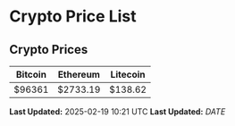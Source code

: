 # Crypto Price List

## Crypto Prices
| Bitcoin | Ethereum | Litecoin |
| ------- | -------- | -------- |
| $96361 | $2733.19 | $138.62 |
**Last Updated:** 2025-02-19 10:21 UTC
**Last Updated:** $DATE$
